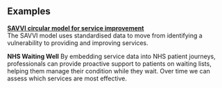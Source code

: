 ## Examples

[**SAVVI circular model for service improvement**](https://coda.io/@savvi/welcome/the-savvi-process-192)  
The SAVVI model uses standardised data to move from identifying a vulnerability to providing and improving services.

**NHS Waiting Well** 
By embedding service data into NHS patient journeys, professionals can provide proactive support to patients on waiting lists, helping them manage their condition while they wait. Over time we can assess which services are most effective.